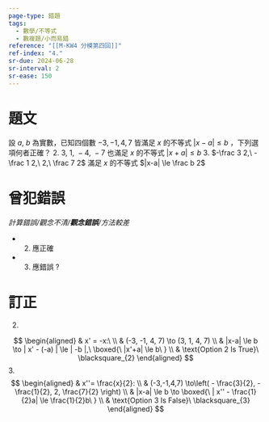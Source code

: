 ```yaml
---
page-type: 錯題
tags:
  - 數學/不等式
  - 數複題/小而易錯
reference: "[[M-KW4 分模第四回]]"
ref-index: "4."
sr-due: 2024-06-28
sr-interval: 2
sr-ease: 150
---
```

# 題文
設 $a,\ b$ 為實數，已知四個數 $-3, -1, 4, 7$ 皆滿足 $x$ 的不等式 $|x-a| \le b$ ，下列選項何者正確？
2. $3,\ 1,\ -4,\ -7$ 也滿足 $x$ 的不等式 $|x+a| \le b$
3. $-\frac 3 2,\ -\frac 1 2,\ 2,\ \frac 7 2$ 滿足 $x$ 的不等式 $|x-a| \le \frac b 2$
# 曾犯錯誤
*計算錯誤/觀念不清/**觀念錯誤**/方法較差*
- 2. 應正確
- 3. 應錯誤
?
# 訂正
2.
$$
\begin{aligned}
 & x' = -x:\  \\
 & (-3, -1, 4, 7) \to (3, 1, 4, 7) \\
 & |x-a| \le b \to | x' - (-a) | \le | -b |,\ \boxed{\ |x'+a| \le b\ } \\
 & \text{Option 2 Is True}\ \blacksquare_{2}
\end{aligned}
$$
3.
$$
\begin{aligned}
 & x''= \frac{x}{2}: \\
 & (-3,-1,4,7) \to\left(  - \frac{3}{2}, - \frac{1}{2}, 2, \frac{7}{2}  \right) \\
 & |x-a| \le b \to \boxed{\ | x'' - \frac{1}{2}a| \le \frac{1}{2}b\ } \\
 & \text{Option 3 Is False}\ \blacksquare_{3}
\end{aligned}
$$